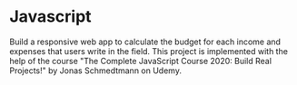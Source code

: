 # Javascript

Build a responsive web app to calculate the budget for each income and expenses that users write in the field. This project is implemented with the help of the course
"The Complete JavaScript Course 2020: Build Real Projects!" by Jonas Schmedtmann on Udemy.
